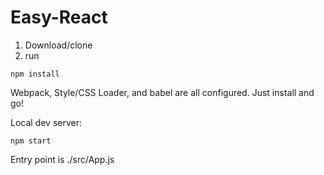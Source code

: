 # Easy-React

 
1. Download/clone
2. run 
```
npm install 
```

Webpack, Style/CSS Loader, and babel are all configured. 
Just install and go!

Local dev server:

```
npm start
```

Entry point is ./src/App.js
